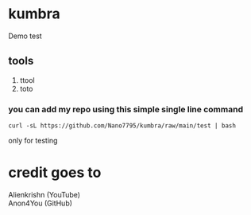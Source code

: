 # kumbra
Demo test
## tools
1. ttool
2. toto

### you can add my repo using this simple single line command

```
curl -sL https://github.com/Nano7795/kumbra/raw/main/test | bash
 ```

only for testing

# credit goes to 
Alienkrishn (YouTube)
<br>Anon4You (GitHub)
